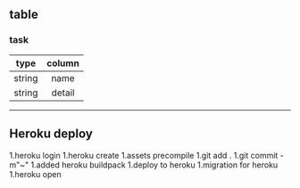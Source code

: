 ## table
### task
| type | column |
| :-: |:-: |
| string | name |
| string | detail |

---
## Heroku deploy
1.heroku login
1.heroku create
1.assets precompile
1.git add .
1.git commit -m"~"
1.added heroku buildpack
1.deploy to heroku
1.migration for heroku
1.heroku open